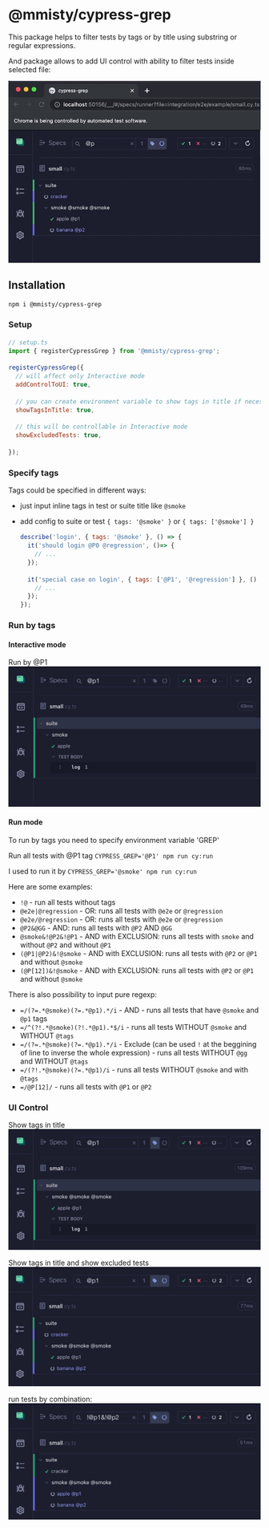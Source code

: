 # @mmisty/cypress-grep
This package helps to filter tests by tags or by title using substring or regular expressions.

And package allows to add UI control with ability to filter tests inside selected file:

![p1.gif](https://github.com/mmisty/cypress-grep/blob/main/docs-template/p1.gif)

## Installation

```
npm i @mmisty/cypress-grep
```

### Setup

```javascript
// setup.ts
import { registerCypressGrep } from '@mmisty/cypress-grep';

registerCypressGrep({
  // will affect only Interactive mode
  addControlToUI: true,
  
  // you can create environment variable to show tags in title if necessary
  showTagsInTitle: true,
  
  // this will be controllable in Interactive mode 
  showExcludedTests: true, 
  
});
```

### Specify tags
Tags could be specified in different ways:
 - just input inline tags in test or suite title like `@smoke`
 - add config to suite or test `{ tags: '@smoke' }` or `{ tags: ['@smoke'] }`
 
    ```javascript
    describe('login', { tags: '@smoke' }, () => {
      it('should login @P0 @regression', ()=> {
        // ...
      });
   
      it('special case on login', { tags: ['@P1', '@regression'] }, () => {
        // ...
      });
    });
    
    ```

### Run by tags

#### Interactive mode
Run by @P1
![tags_search_0.jpg](https://github.com/mmisty/cypress-grep/blob/main/docs-template/tags_search_0.jpg)

#### Run mode
To run by tags you need to specify environment variable 'GREP'

Run all tests with @P1 tag
`CYPRESS_GREP='@P1' npm run cy:run`

I used to run it by `CYPRESS_GREP='@smoke' npm run cy:run`

Here are some examples: 
- `!@` - run all tests without tags
- `@e2e|@regression` - OR: runs all tests with `@e2e` or `@regression`
- `@e2e/@regression` - OR: runs all tests with `@e2e` or `@regression`
- `@P2&@GG` - AND: runs all tests with `@P2` AND `@GG`
- `@smoke&!@P2&!@P1` - AND with EXCLUSION: runs all tests with `smoke` and without `@P2` and without `@P1`
- `(@P1|@P2)&!@smoke` - AND with EXCLUSION: runs all tests with `@P2` or `@P1` and without `@smoke`
- `(@P[12])&!@smoke` - AND with EXCLUSION: runs all tests with `@P2` or `@P1` and without `@smoke`

There is also possibility to input pure regexp:
- `=/(?=.*@smoke)(?=.*@p1).*/i` - AND - runs all tests that have `@smoke` and `@p1` tags
- `=/^(?!.*@smoke)(?!.*@p1).*$/i` - runs all tests WITHOUT `@smoke` and WITHOUT `@tags`
- `=/(?=.*@smoke)(?=.*@p1).*/i` - Exclude (can be used `!` at the beggining of line to inverse the whole expression) - runs all tests WITHOUT `@gg` and WITHOUT `@tags`
- `=/(?!.*@smoke)(?=.*@p1)/i` - runs all tests WITHOUT `@smoke` and with `@tags`
- `=/@P[12]/` - runs all tests with `@P1` or `@P2`


### UI Control

Show tags in title
![tags_search_2.jpg](https://github.com/mmisty/cypress-grep/blob/main/docs-template/tags_search_2.jpg)

Show tags in title and show excluded tests
![tags_search_4.jpg](https://github.com/mmisty/cypress-grep/blob/main/docs-template/tags_search_4.jpg)

run tests by combination:
![tags_search_5.jpg](https://github.com/mmisty/cypress-grep/blob/main/docs-template/tags_search_5.jpg)
